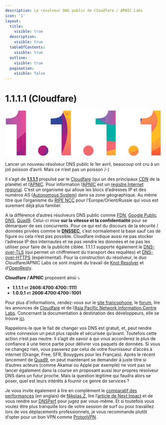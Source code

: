 ```yaml
---
description: Le résolveur DNS public de CIoudfare / APNIC Labs
icon: '1'
layout:
  title:
    visible: true
  description:
    visible: true
  tableOfContents:
    visible: true
  outline:
    visible: true
  pagination:
    visible: false
---
```


# 1.1.1.1 (Cloudfare)

![](../../.gitbook/assets/1.1.1.1.gif)

Lancer un nouveau résolveur DNS public le 1er avril, beaucoup ont cru à un joli poisson d’avril. Mais ce n’est pas un poisson /-)

Il s’agit de [**1.1.1.1**](https://1.1.1.1/) propulsé par le [Cloudfare](https://www.cloudflare.com/) (qui un des principaux [CDN](https://fr.wikipedia.org/wiki/R%C3%A9seau_de_diffusion_de_contenu) de la planète) et l’[APNIC](https://labs.apnic.net/?p=1127). Pour information l’[APNIC](https://www.apnic.net/) est un [registre Internet régional](https://fr.wikipedia.org/wiki/Registre_Internet_r%C3%A9gional). C’est un organisme qui alloue les blocs d’adresses IP et des numéros AS ([Autonomous System](https://fr.wikipedia.org/wiki/Autonomous_System)) dans sa zone géographique. Au même titre que l’organisme du [RIPE NCC](https://www.ripe.net/) pour l’Europe/Orient/Russie qui vous est surement déjà plus familier.

A la différence d’autres résolveurs DNS public comme [FDN](https://www.fdn.fr/actions/dns), [Google Public DNS](https://developers.google.com/speed/public-dns), [Quad9](https://www.quad9.net/). Celui-ci mise **sur la vitesse et la confidentialité** pour se démarquer de ses concurrents. Pour ce qui est du discours de la sécurité / données privées comme le [**DNSSEC**](https://fr.wikipedia.org/wiki/Domain_Name_System_Security_Extensions), c’est normalement la base sauf cas de figure ou cela n’est pas possible. Cloudfare indique aussi ne pas stocker l’adresse IP des internautes et ne pas vendre les données et ne pas les utiliser pour faire de la publicité ciblée. 1.1.1.1 supporte également le [DNS-over-TLS](https://www.thesslstore.com/blog/what-is-dns-over-tls/) (qui permet un chiffrement du transport des requêtes) et [DNS-over-HTTPS](https://en.wikipedia.org/wiki/DNS_over_HTTPS) (expérimental). Pour la construction du résolveur, le duo Cloudfare/APNIC Labs ce sont inspiré du travail de [Knot Resolver](https://www.knot-resolver.cz/) et d’[OpenResty](https://openresty.org/en/).

**Cloudfare / APNIC** proposent ainsi ⤵

* **1.1.1.1** et **2606:4700:4700::1111**
* **1.0.0.1** et **2606:4700:4700::1001**

Pour plus d’informations, rendez-vous sur le [site francophone](https://1.1.1.1/fr), le [forum](https://community.cloudflare.com/c/reliability/1111), lire les annonces de [Cloudfare](https://blog.cloudflare.com/announcing-1111) et de l’[Asia Pacific Network Information Centre Labs](https://labs.apnic.net/?p=1127). Concernant la documentation à destination des développeurs, elle se trouve [ici](https://developers.cloudflare.com/1.1.1.1/dns-over-https/).

Rappelons-le que le fait de changer vos DNS est gratuit, et, peut rendre votre connexion un peut plus rapide et sécurisée qu’avant. Toutefois cette action n’est pas neutre. Il s’agit de savoir à qui vous accorderez le plus de confiance à une tierce partie pour délivrer vos paquets de données. Si vous ne changez rien, vous passerez par celui de votre fournisseur d’accès à internet (Orange, Free, SFR, Bouygyes pour les Français). Après le récent lancement de [Quad9](https://www.quad9.net/), on peut maintenant se demander à juste titre si d’autres acteurs (comme Akamai ou Apple par exemple) ne vont pas se lancer également dans la course en proposant aussi leur propres résolveur DNS dans un futur proche. Mais la question légitime qui faudra alors se poser, quel est leurs intérêts à fournir ce genre de services ?

Je vous invite également à lire en complément le [comparatif des performances](https://medium.com/@nykolas.z/dns-resolvers-performance-compared-cloudflare-x-google-x-quad9-x-opendns-149e803734e5) (en anglais) de [Nikolas.Z](https://medium.com/@nykolas.z), lire l’[article de Next Inpact](https://www.nextinpact.com/news/106399-1-1-1-1-cloudflare-annonce-son-resolveur-dns-rapide-securise-et-respectueux-vie-privee.htm) et de vous rendre sur [DNSPerf](https://www.dnsperf.com/) pour jugez par vous-même. Et si toutefois vous voulez être plus tranquille lors de votre session de surf ou pour travaillez lors de vos déplacements professionnels, je vous recommande plutôt d’opter pour un bon VPN comme [ProtonVPN](https://protonvpn.com/).
